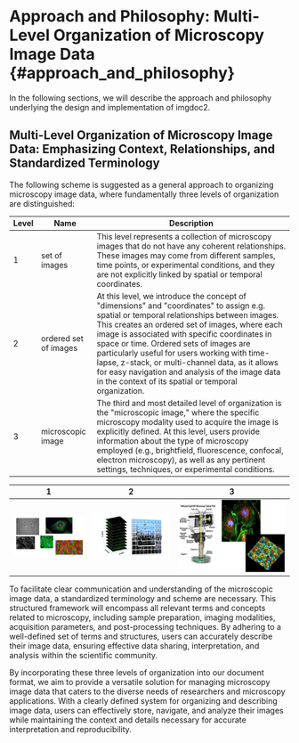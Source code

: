 # Approach and Philosophy: Multi-Level Organization of Microscopy Image Data           {#approach_and_philosophy}

In the following sections, we will describe the approach and philosophy underlying the design
and implementation of imgdoc2.

## Multi-Level Organization of Microscopy Image Data: Emphasizing Context, Relationships, and Standardized Terminology


The following scheme is suggested as a general approach to organizing microscopy image data, where
fundamentally three levels of organization are distinguished:

| Level | Name                  | Description                                                                                                                                                                                                                                                                                                                                                                                                                                                                                            |
|-------|-----------------------|--------------------------------------------------------------------------------------------------------------------------------------------------------------------------------------------------------------------------------------------------------------------------------------------------------------------------------------------------------------------------------------------------------------------------------------------------------------------------------------------------------|
| 1     | set of images         | This level represents a collection of microscopy images that do not have any coherent relationships. These images may come from different samples, time points, or experimental conditions, and they are not explicitly linked by spatial or temporal coordinates.                                                                                                                                                                                                                                     |
| 2     | ordered set of images | At this level, we introduce the concept of "dimensions" and "coordinates" to assign e.g. spatial or temporal relationships between images. This creates an ordered set of images, where each image is associated with specific coordinates in space or time. Ordered sets of images are particularly useful for users working with time-lapse, z-stack, or multi-channel data, as it allows for easy navigation and analysis of the image data in the context of its spatial or temporal organization. |
| 3     | microscopic image     | The third and most detailed level of organization is the "microscopic image," where the specific microscopy modality used to acquire the image is explicitly defined. At this level, users provide information about the type of microscopy employed (e.g., brightfield, fluorescence, confocal, electron microscopy), as well as any pertinent settings, techniques, or experimental conditions.                                                                                                      |

| 1                                                     | 2                                                                     | 3                                                             |
|-------------------------------------------------------|-----------------------------------------------------------------------|---------------------------------------------------------------|
| ![set of images](images/philosophy_set_of_images.png) | ![ordered set of images](images/philosophy_ordered_set_of_images.png) | ![microscopic image](images/philosophy_microscopic_image.png) |

To facilitate clear communication and understanding of the microscopic image data, a standardized terminology 
and scheme are necessary. This structured framework will encompass all relevant terms and concepts related 
to microscopy, including sample preparation, imaging modalities, acquisition parameters, and post-processing 
techniques. By adhering to a well-defined set of terms and structures, users can accurately describe their 
image data, ensuring effective data sharing, interpretation, and analysis within the scientific community.

By incorporating these three levels of organization into our document format, we aim to provide a versatile 
solution for managing microscopy image data that caters to the diverse needs of researchers and microscopy 
applications. With a clearly defined system for organizing and describing image data, users can effectively 
store, navigate, and analyze their images while maintaining the context and details necessary for 
accurate interpretation and reproducibility.